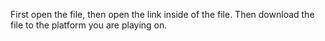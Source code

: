 First open the file, then open the link inside of the file. Then download the file to the platform you are playing on.
